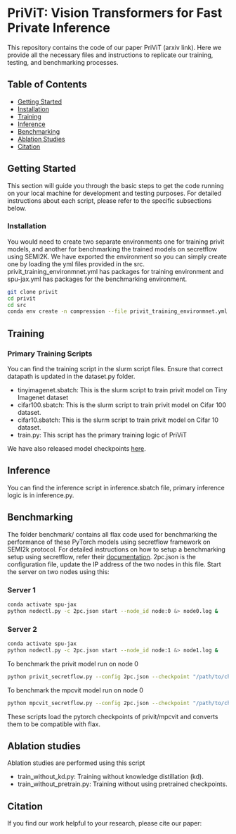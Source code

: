 # PriViT: Vision Transformers for Fast Private Inference

This repository contains the code of our paper PriViT (arxiv link). Here we provide all the necessary files and instructions to replicate our training, testing, and benchmarking processes.

## Table of Contents
- [Getting Started](#getting-started)
- [Installation](#installation)
- [Training](#training)
- [Inference](#inference)
- [Benchmarking](#benchmarking)
- [Ablation Studies](#ablation-studies)
- [Citation](#citation)


## Getting Started

This section will guide you through the basic steps to get the code running on your local machine for development and testing purposes. For detailed instructions about each script, please refer to the specific subsections below.

### Installation
You would need to create two separate environments one for training privit models, and another for benchmarking the trained models on secretflow using SEMI2K.
We have exported the environment so you can simply create one by loading the yml files provided in the src. privit_training_environmnet.yml has packages for training environment and spu-jax.yml has packages for the benchmarking environment.

```sh
git clone privit
cd privit
cd src
conda env create -n compression --file privit_training_environmnet.yml

```

## Training
### Primary Training Scripts
You can find the training script in the slurm script files. Ensure that correct datapath is updated in the dataset.py folder.
- tinyimagenet.sbatch: This is the slurm script to train privit model on Tiny Imagenet dataset
- cifar100.sbatch: This is the slurm script to train privit model on Cifar 100 dataset.
- cifar10.sbatch: This is the slurm script to train privit model on Cifar 10 dataset.
- train.py: This script has the primary training logic of PriViT

We have also released model checkpoints [here](https://drive.google.com/drive/folders/16cn2JwPNSwy5j-FWm9tdwoZzYmc7SDyG?usp=sharing).


## Inference
You can find the inference script in inference.sbatch file, primary inference logic is in inference.py.

## Benchmarking
The folder benchmark/ contains all flax code used for benchmarking the performance of these PyTorch models using secretflow framework on SEMI2k protocol. For detailed instructions on how to setup a benchmarking setup using secretflow, refer their [documentation](https://github.com/secretflow/spu/tree/atc23_ae#usenix-atc-23-artifact-evaluation).
2pc.json is the configuration file, update the IP address of the two nodes in this file.
Start the server on two nodes using this:
### Server 1
```sh
conda activate spu-jax
python nodectl.py -c 2pc.json start --node_id node:0 &> node0.log &
```
### Server 2
```sh
conda activate spu-jax
python nodectl.py -c 2pc.json start --node_id node:1 &> node1.log &
```

To benchmark the privit model run on node 0
```sh
python privit_secretflow.py --config 2pc.json --checkpoint "/path/to/checkpoint" --dataset tiny_imagenet (or cifar10 or cifar100)
```
To benchmark the mpcvit model run on node 0
```sh
python mpcvit_secretflow.py --config 2pc.json --checkpoint "/path/to/checkpoint" --dataset tiny_imagenet (or cifar10 or cifar100)
```
These scripts load the pytorch checkpoints of privit/mpcvit and converts them to be compatible with flax.

## Ablation studies
Ablation studies are performed using this script
- train_without_kd.py: Training without knowledge distillation (kd).
- train_without_pretrain.py: Training without using pretrained checkpoints.

## Citation
If you find our work helpful to your research, please cite our paper:
